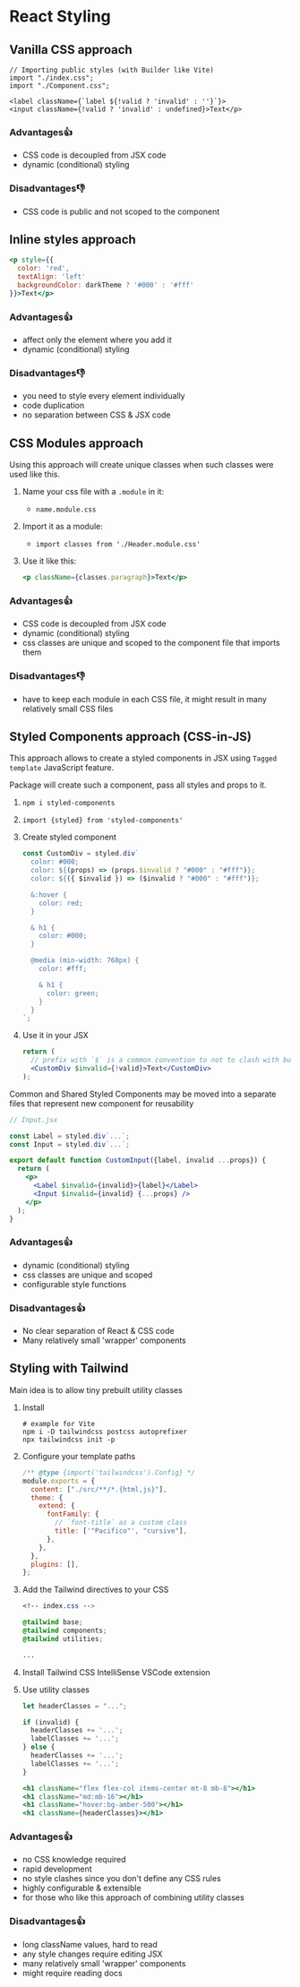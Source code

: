 # React Styling

## Vanilla CSS approach

```tsx
// Importing public styles (with Builder like Vite)
import "./index.css";
import "./Component.css";

<label className={`label ${!valid ? 'invalid' : ''}`}>
<input className={!valid ? 'invalid' : undefined}>Text</p>
```

### Advantages👍

- CSS code is decoupled from JSX code
- dynamic (conditional) styling

### Disadvantages👎

- CSS code is public and not scoped to the component

## Inline styles approach

```jsx
<p style={{
  color: 'red',
  textAlign: 'left'
  backgroundColor: darkTheme ? '#000' : '#fff'
}}>Text</p>
```

### Advantages👍

- affect only the element where you add it
- dynamic (conditional) styling

### Disadvantages👎

- you need to style every element individually
- code duplication
- no separation between CSS & JSX code

## CSS Modules approach

Using this approach will create unique classes when such classes were used like this.

1. Name your css file with a `.module` in it:

   - `name.module.css`

2. Import it as a module:

   - `import classes from './Header.module.css'`

3. Use it like this:

   ```jsx
   <p className={classes.paragraph}>Text</p>
   ```

### Advantages👍

- CSS code is decoupled from JSX code
- dynamic (conditional) styling
- css classes are unique and scoped to the component file that imports them

### Disadvantages👎

- have to keep each module in each CSS file, it might result in many relatively small CSS files

## Styled Components approach (CSS-in-JS)

This approach allows to create a styled components in JSX using `Tagged template` JavaScript feature.

Package will create such a component, pass all styles and props to it.

1. `npm i styled-components`

2. `import {styled} from 'styled-components'`

3. Create styled component

   ```jsx
   const CustomDiv = styled.div`
     color: #000;
     color: ${(props) => (props.$invalid ? "#000" : "#fff")};
     color: ${({ $invalid }) => ($invalid ? "#000" : "#fff")};

     &:hover {
       color: red;
     }

     & h1 {
       color: #000;
     }

     @media (min-width: 768px) {
       color: #fff;

       & h1 {
         color: green;
       }
     }
   `;
   ```

4. Use it in your JSX

   ```jsx
   return (
     // prefix with `$` is a common convention to not to clash with built-in props
     <CustomDiv $invalid={!valid}>Text</CustomDiv>
   );
   ```

Common and Shared Styled Components may be moved into a separate files that represent new component for reusability

```jsx
// Input.jsx

const Label = styled.div`...`;
const Input = styled.div`...`;

export default function CustomInput({label, invalid ...props}) {
  return (
    <p>
      <Label $invalid={invalid}>{label}</Label>
      <Input $invalid={invalid} {...props} />
    </p>
  );
}
```

### Advantages👍

- dynamic (conditional) styling
- css classes are unique and scoped
- configurable style functions

### Disadvantages👍

- No clear separation of React & CSS code
- Many relatively small 'wrapper' components

## Styling with Tailwind

Main idea is to allow tiny prebuilt utility classes

1. Install

   ```shell
   # example for Vite
   npm i -D tailwindcss postcss autoprefixer
   npx tailwindcss init -p
   ```

2. Configure your template paths

   ```js
   /** @type {import('tailwindcss').Config} */
   module.exports = {
     content: ["./src/**/*.{html,js}"],
     theme: {
       extend: {
         fontFamily: {
           // `font-title` as a custom class
           title: ['"Pacifico"', "cursive"],
         },
       },
     },
     plugins: [],
   };
   ```

3. Add the Tailwind directives to your CSS

   ```css
   <!-- index.css -->

   @tailwind base;
   @tailwind components;
   @tailwind utilities;

   ...
   ```

4. Install Tailwind CSS IntelliSense VSCode extension

5. Use utility classes

   ```jsx
   let headerClasses = "...";

   if (invalid) {
     headerClasses += '...';
     labelClasses += '...';
   } else {
     headerClasses += '...';
     labelClasses += '...';
   }

   <h1 className="flex flex-col items-center mt-8 mb-8"></h1>
   <h1 className="md:mb-16"></h1>
   <h1 className="hover:bg-amber-500"></h1>
   <h1 className={headerClasses}></h1>
   ```

### Advantages👍

- no CSS knowledge required
- rapid development
- no style clashes since you don't define any CSS rules
- highly configurable & extensible
- for those who like this approach of combining utility classes

### Disadvantages👍

- long className values, hard to read
- any style changes require editing JSX
- many relatively small 'wrapper' components
- might require reading docs
